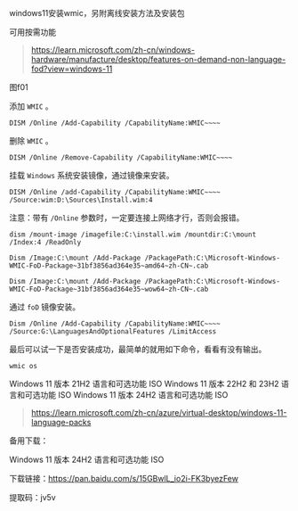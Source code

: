 windows11安装wmic，另附离线安装方法及安装包









可用按需功能

> https://learn.microsoft.com/zh-cn/windows-hardware/manufacture/desktop/features-on-demand-non-language-fod?view=windows-11

图f01



添加 `WMIC` 。

```
DISM /Online /Add-Capability /CapabilityName:WMIC~~~~
```



删除 `WMIC` 。

```
DISM /Online /Remove-Capability /CapabilityName:WMIC~~~~
```



挂载 `Windows` 系统安装镜像，通过镜像来安装。

```
DISM /Online /add-Capability /CapabilityName:WMIC~~~~ /Source:wim:D:\Sources\Install.wim:4
```



注意：带有 `/Online` 参数时，一定要连接上网络才行，否则会报错。





```
dism /mount-image /imagefile:C:\install.wim /mountdir:C:\mount /Index:4 /ReadOnly
```











```
Dism /Image:C:\mount /Add-Package /PackagePath:C:\Microsoft-Windows-WMIC-FoD-Package~31bf3856ad364e35~amd64~zh-CN~.cab
```



```
Dism /Image:C:\mount /Add-Package /PackagePath:C:\Microsoft-Windows-WMIC-FoD-Package~31bf3856ad364e35~wow64~zh-CN~.cab
```



通过 `foD` 镜像安装。

```
Dism /Online /Add-Capability /CapabilityName:WMIC~~~~ /Source:G:\LanguagesAndOptionalFeatures /LimitAccess
```





最后可以试一下是否安装成功，最简单的就用如下命令，看看有没有输出。

```
wmic os
```





Windows 11 版本 21H2 语言和可选功能 ISO
Windows 11 版本 22H2 和 23H2 语言和可选功能 ISO
Windows 11 版本 24H2 语言和可选功能 ISO

> https://learn.microsoft.com/zh-cn/azure/virtual-desktop/windows-11-language-packs



备用下载：

Windows 11 版本 24H2 语言和可选功能 ISO

下载链接：https://pan.baidu.com/s/15GBwlL_io2i-FK3byezFew

提取码：jv5v


